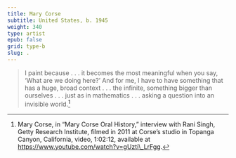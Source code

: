 ```yaml
---
title: Mary Corse
subtitle: United States, b. 1945
weight: 340
type: artist
epub: false
grid: type-b
slug: .
---
```

> I paint because . . . it becomes the most meaningful when you say, ‘What are we doing here?’ And for me, I have to have something that has a huge, broad context . . . the infinite, something bigger than ourselves . . . just as in mathematics . . . asking a question into an invisible world.[^1]

[^1]: Mary Corse, in “Mary Corse Oral History,” interview with Rani Singh, Getty Research Institute, filmed in 2011 at Corse’s studio in Topanga Canyon, California, video, 1:02:12, available at https://www.youtube.com/watch?v=gUzti\_LrFgg.
